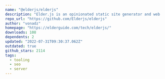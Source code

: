 ```yaml
---
name: "@elderjs/elderjs"
description: "Elder.js is an opinionated static site generator and web framework built with SEO in mind."
repo_url: "https://github.com/Elderjs/elderjs"
author: "vonadz"
homepage: "https://elderguide.com/tech/elderjs/"
downloads: 108
dependents: 2
updated: "2022-07-31T09:30:37.062Z"
outdated: true
github_stars: 2114
tags: 
  - tooling
  - seo
  - server
---
```

